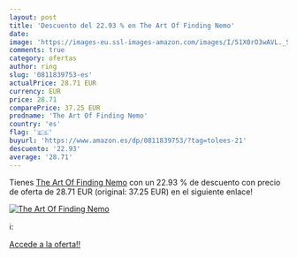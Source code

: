 ```yaml
---
layout: post
title: 'Descuento del 22.93 % en The Art Of Finding Nemo'
date: 
image: 'https://images-eu.ssl-images-amazon.com/images/I/51X0rO3wAVL._SL200_.jpg'
comments: true
category: ofertas
author: ring
slug: '0811839753-es'
actualPrice: 28.71 EUR
currency: EUR
price: 28.71
comparePrice: 37.25 EUR
prodname: 'The Art Of Finding Nemo'
country: 'es'
flag: '🇪🇸'
buyurl: 'https://www.amazon.es/dp/0811839753/?tag=tolees-21'
descuento: '22.93'
average: '28.71'
---
```


Tienes [The Art Of Finding Nemo](https://www.amazon.es/dp/0811839753/?tag=tolees-21) con un 22.93 % de descuento con precio de oferta de 28.71 EUR (original: 37.25 EUR) en el siguiente enlace!

[![The Art Of Finding Nemo](https://images-eu.ssl-images-amazon.com/images/I/51X0rO3wAVL._SL200_.jpg)](https://www.amazon.es/dp/0811839753/?tag=tolees-21)

ℹ️:


[Accede a la oferta!!](https://www.amazon.es/dp/0811839753/?tag=tolees-21)
